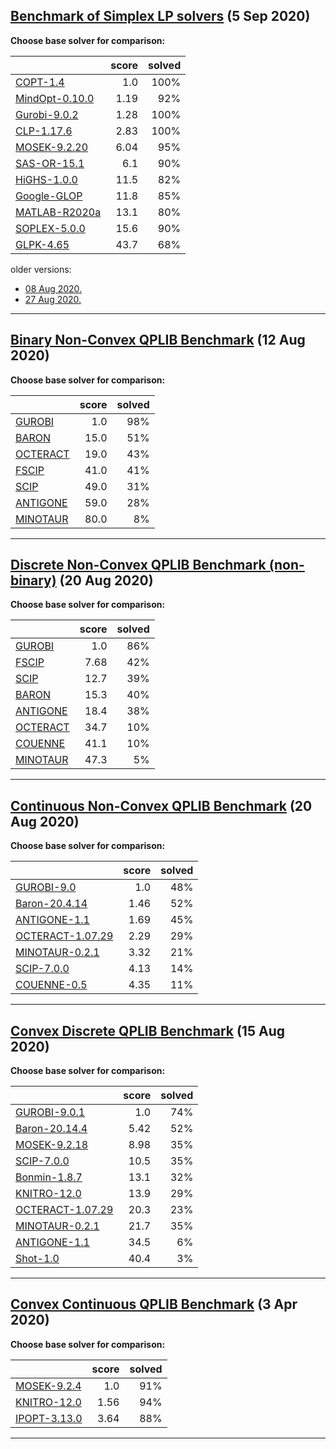 
## [Benchmark of Simplex LP solvers](http://plato.asu.edu/ftp/lpsimp.html) (5 Sep 2020)
**Choose base solver for comparison:**

|      | score | solved |
| :--- | ---:  | ---:   |
|[COPT-1.4](lpsimp-COPT.html) | 1.0 | 100%|
|[MindOpt-0.10.0](lpsimp-MDOPT.html) | 1.19 | 92%|
|[Gurobi-9.0.2](lpsimp-Gurob.html) | 1.28 | 100%|
|[CLP-1.17.6](lpsimp-CLP.html) | 2.83 | 100%|
|[MOSEK-9.2.20](lpsimp-MSK.html) | 6.04 | 95%|
|[SAS-OR-15.1](lpsimp-SAS.html) | 6.1 | 90%|
|[HiGHS-1.0.0](lpsimp-HiGHS.html) | 11.5 | 82%|
|[Google-GLOP](lpsimp-GLOP.html) | 11.8 | 85%|
|[MATLAB-R2020a](lpsimp-MATL.html) | 13.1 | 80%|
|[SOPLEX-5.0.0](lpsimp-SPLX.html) | 15.6 | 90%|
|[GLPK-4.65](lpsimp-GLPK.html) | 43.7 | 68%|


 older versions:
 - [ 08 Aug 2020.](lpsimp-08-Aug-2020.html)
 - [ 27 Aug 2020.](lpsimp-27-Aug-2020.html)


 --- 


## [Binary Non-Convex QPLIB Benchmark](http://plato.asu.edu/ftp/qplib.html) (12 Aug 2020)
**Choose base solver for comparison:**

|      | score | solved |
| :--- | ---:  | ---:   |
|[GUROBI](qplib-GUROBI.html) | 1.0 | 98%|
|[BARON](qplib-BARON.html) | 15.0 | 51%|
|[OCTERACT](qplib-OCTERACT.html) | 19.0 | 43%|
|[FSCIP](qplib-FSCIP.html) | 41.0 | 41%|
|[SCIP](qplib-SCIP.html) | 49.0 | 31%|
|[ANTIGONE](qplib-ANTIGONE.html) | 59.0 | 28%|
|[MINOTAUR](qplib-MINOTAUR.html) | 80.0 | 8%|


 --- 


## [Discrete Non-Convex QPLIB Benchmark (non-binary)](http://plato.asu.edu/ftp/nonbinary.html) (20 Aug 2020)
**Choose base solver for comparison:**

|      | score | solved |
| :--- | ---:  | ---:   |
|[GUROBI](nonbinary-GUROBI.html) | 1.0 | 86%|
|[FSCIP](nonbinary-FSCIP.html) | 7.68 | 42%|
|[SCIP](nonbinary-SCIP.html) | 12.7 | 39%|
|[BARON](nonbinary-BARON.html) | 15.3 | 40%|
|[ANTIGONE](nonbinary-ANTIGONE.html) | 18.4 | 38%|
|[OCTERACT](nonbinary-OCTERACT.html) | 34.7 | 10%|
|[COUENNE](nonbinary-COUENNE.html) | 41.1 | 10%|
|[MINOTAUR](nonbinary-MINOTAUR.html) | 47.3 | 5%|


 --- 


## [Continuous Non-Convex QPLIB Benchmark](http://plato.asu.edu/ftp/cnconv.html) (20 Aug 2020)
**Choose base solver for comparison:**

|      | score | solved |
| :--- | ---:  | ---:   |
|[GUROBI-9.0](cnconv-GUROBI.html) | 1.0 | 48%|
|[Baron-20.4.14](cnconv-ANTIGONE.html) | 1.46 | 52%|
|[ANTIGONE-1.1](cnconv-BARON.html) | 1.69 | 45%|
|[OCTERACT-1.07.29](cnconv-OCTERACT.html) | 2.29 | 29%|
|[MINOTAUR-0.2.1](cnconv-SCIP.html) | 3.32 | 21%|
|[SCIP-7.0.0](cnconv-COUENNE.html) | 4.13 | 14%|
|[COUENNE-0.5](cnconv-MINOTAUR.html) | 4.35 | 11%|


 --- 


## [Convex Discrete QPLIB Benchmark](http://plato.asu.edu/ftp/convex.html) (15 Aug 2020)
**Choose base solver for comparison:**

|      | score | solved |
| :--- | ---:  | ---:   |
|[GUROBI-9.0.1](convex-GUROBI.html) | 1.0 | 74%|
|[Baron-20.14.4](convex-BARON.html) | 5.42 | 52%|
|[MOSEK-9.2.18](convex-MOSEK.html) | 8.98 | 35%|
|[SCIP-7.0.0](convex-SCIP.html) | 10.5 | 35%|
|[Bonmin-1.8.7](convex-BONMIN.html) | 13.1 | 32%|
|[KNITRO-12.0](convex-KNITRO.html) | 13.9 | 29%|
|[OCTERACT-1.07.29](convex-OCTERACT.html) | 20.3 | 23%|
|[MINOTAUR-0.2.1](convex-MINOTAUR.html) | 21.7 | 35%|
|[ANTIGONE-1.1](convex-ANTIGONE.html) | 34.5 | 6%|
|[Shot-1.0](convex-SHOT.html) | 40.4 | 3%|


 --- 


## [Convex Continuous QPLIB Benchmark](http://plato.asu.edu/ftp/cconvex.html) (3 Apr 2020)
**Choose base solver for comparison:**

|      | score | solved |
| :--- | ---:  | ---:   |
|[MOSEK-9.2.4](cconvex-MOSEK.html) | 1.0 | 91%|
|[KNITRO-12.0](cconvex-KNITRO.html) | 1.56 | 94%|
|[IPOPT-3.13.0](cconvex-IPOPT.html) | 3.64 | 88%|


 --- 

